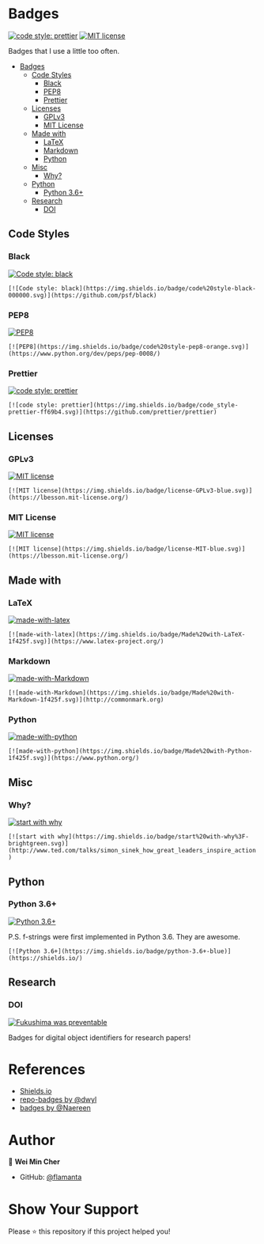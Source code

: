 # Badges

[![code style: prettier](https://img.shields.io/badge/code_style-prettier-ff69b4.svg)](https://github.com/prettier/prettier) [![MIT license](https://img.shields.io/badge/license-MIT-green.svg)](https://lbesson.mit-license.org/)

Badges that I use a little too often.

- [Badges](#badges)
  - [Code Styles](#code-styles)
    - [Black](#black)
    - [PEP8](#pep8)
    - [Prettier](#prettier)
  - [Licenses](#licenses)
    - [GPLv3](#gplv3)
    - [MIT License](#mit-license)
  - [Made with](#made-with)
    - [LaTeX](#latex)
    - [Markdown](#markdown)
    - [Python](#python)
  - [Misc](#misc)
    - [Why?](#why)
  - [Python](#python-1)
    - [Python 3.6+](#python-36)
  - [Research](#research)
    - [DOI](#doi)

## Code Styles

### Black

[![Code style: black](https://img.shields.io/badge/code%20style-black-000000.svg)](https://github.com/psf/black)

`[![Code style: black](https://img.shields.io/badge/code%20style-black-000000.svg)](https://github.com/psf/black)`

### PEP8

[![PEP8](https://img.shields.io/badge/code%20style-pep8-orange.svg)](https://www.python.org/dev/peps/pep-0008/)

`[![PEP8](https://img.shields.io/badge/code%20style-pep8-orange.svg)](https://www.python.org/dev/peps/pep-0008/)`

### Prettier

[![code style: prettier](https://img.shields.io/badge/code_style-prettier-ff69b4.svg)](https://github.com/prettier/prettier)

`[![code style: prettier](https://img.shields.io/badge/code_style-prettier-ff69b4.svg)](https://github.com/prettier/prettier)`

## Licenses

### GPLv3

[![MIT license](https://img.shields.io/badge/license-GPLv3-green.svg)](https://lbesson.mit-license.org/)

`[![MIT license](https://img.shields.io/badge/license-GPLv3-blue.svg)](https://lbesson.mit-license.org/)`

### MIT License

[![MIT license](https://img.shields.io/badge/license-MIT-green.svg)](https://lbesson.mit-license.org/)

`[![MIT license](https://img.shields.io/badge/license-MIT-blue.svg)](https://lbesson.mit-license.org/)`

## Made with

### LaTeX

[![made-with-latex](https://img.shields.io/badge/Made%20with-LaTeX-1f425f.svg)](https://www.latex-project.org/)

`[![made-with-latex](https://img.shields.io/badge/Made%20with-LaTeX-1f425f.svg)](https://www.latex-project.org/)`

### Markdown

[![made-with-Markdown](https://img.shields.io/badge/Made%20with-Markdown-1f425f.svg)](http://commonmark.org)

`[![made-with-Markdown](https://img.shields.io/badge/Made%20with-Markdown-1f425f.svg)](http://commonmark.org)`

### Python

[![made-with-python](https://img.shields.io/badge/Made%20with-Python-1f425f.svg)](https://www.python.org/)

`[![made-with-python](https://img.shields.io/badge/Made%20with-Python-1f425f.svg)](https://www.python.org/)`

## Misc

### Why?

[![start with why](https://img.shields.io/badge/start%20with-why%3F-brightgreen.svg)](http://www.ted.com/talks/simon_sinek_how_great_leaders_inspire_action)

`[![start with why](https://img.shields.io/badge/start%20with-why%3F-brightgreen.svg)](http://www.ted.com/talks/simon_sinek_how_great_leaders_inspire_action)`

## Python

### Python 3.6+

[![Python 3.6+](https://img.shields.io/badge/python-3.6+-blue)](https://shields.io/)

P.S. f-strings were first implemented in Python 3.6. They are awesome.

`[![Python 3.6+](https://img.shields.io/badge/python-3.6+-blue)](https://shields.io/)`

## Research

### DOI

[![Fukushima was preventable](https://img.shields.io/badge/DOI-rsta.2014.0379-blue)](https://doi.org/10.1098/rsta.2014.0379)

Badges for digital object identifiers for research papers!

# References <!-- omit in toc -->

- [Shields.io](https://shields.io/)
- [repo-badges by @dwyl](https://github.com/dwyl/repo-badges)
- [badges by @Naereen](https://github.com/Naereen/badges)

# Author <!-- omit in toc -->

👤 **Wei Min Cher**

- GitHub: [@flamanta](https://github.com/flamanta)

# Show Your Support <!-- omit in toc -->

Please ⭐️ this repository if this project helped you!
